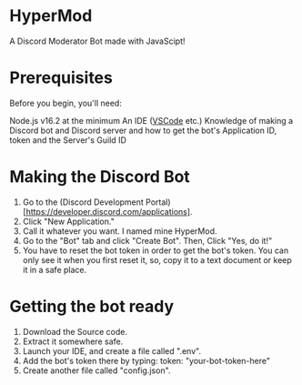 # HyperMod
A Discord Moderator Bot made with JavaScipt!

# Prerequisites
Before you begin, you'll need:

Node.js v16.2 at the minimum
An IDE ([VSCode](https://code.visualstudio.com) etc.)
Knowledge of making a Discord bot and Discord server and how to get the bot's Application ID, token and the Server's Guild ID

# Making the Discord Bot
1. Go to the (Discord Development Portal)[https://developer.discord.com/applications].
2. Click "New Application."
3. Call it whatever you want. I named mine HyperMod.
4. Go to the "Bot" tab and click "Create Bot". Then, Click "Yes, do it!"
5. You have to reset the bot token in order to get the bot's token. You can only see it when you first reset it, so, copy it to a text document or keep it in a safe place.

# Getting the bot ready
1. Download the Source code.
2. Extract it somewhere safe.
3. Launch your IDE, and create a file called ".env".
4. Add the bot's token there by typing: token: "your-bot-token-here" 
5. Create another file called "config.json".
